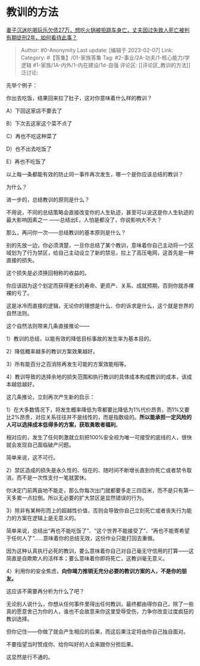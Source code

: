 # 教训的方法
[妻子沉迷吃喝玩乐欠债27万，想吃火锅被拒跳车身亡，丈夫因过失致人死亡被判有期徒刑2年，如何看待此事？](https://www.zhihu.com/question/582294603/answer/2880495164)

> Author: #0-Anonymity
> Last update: [编辑于 2023-02-07]
> Link:
> Category: #【答集】/01-家族答集
> Tag: #2-事业/2A-功夫/1-核心能力/学逻辑 #1-家族/1A-内外/1-内在建设/1d-自强
> 评论区: [[评论区_教训的方法]]
> 泛讨论:

先举个例子：

你出去吃饭，结果回来拉了肚子，这对你意味着什么样的教训？

A）下回这家店不要去了

B）下次去这家这个菜不点了

C）再也不吃这种菜了

D）也不出去吃饭了

E）再也不吃饭了

以上每一条都能有效的防止同一事件再次发生，哪一个是你应该总结的教训？

为什么？

进一步的，总结教训的原则是什么？

不用说，不同的总结策略会直接改变你的人生轨迹，甚至可以说这是你人生轨迹的最大影响因素之一 ——总结出E，人怕是都没了，你说影响大不大？

那么，再问你一次——总结教训的基本原则是什么？

别的先放一边，你必须清楚，一旦你总结了某个教训，意味着你自己主动将一个区域划为了行为禁区，给自己主动设立了新的禁忌，拉上了高压电网，这首先是一种直接的损失。

这个损失是必须换回相称的收益的。

你应该因为这个划定而获得更长的寿命、更资产、关系、成就预期，否则你就赤裸裸的亏了。

这是冰冷而直接的逻辑，无论你的理想是什么、你的诉求是什么，这个就是世界的自然法则。

这个自然法则带来几条直接推论——

1）教训的总结，以能有效的降低目标事故的发生率为基本目的。

2）降低概率越多的教训方案效果越好。

3）所有能百分之百消除再发生可能的方案效能相等。

4）教训导致的选择余地的损失范围和执行教训的具体成本构成教训的成本，该成本越低越好。

这几条推论，立刻再次产生新的启示：

1）在大多数情况下，将发生概率降低为零都要比降低为1%代价昂贵，而1%又要比2%昂贵，对应关系往往并不是线性的，而是指数级的。**所以能承担一定风险的人可以选择成本低得多的方案，获取勇敢者福利**。

相对应的，发生了任何刺激就立刻把100%安全视为唯一可接受的底线的人，很快就会发现自己面临破产问题。

简单来说，这不可行。

2）禁区造成的损失是永久性的、恒在的、随时间不断增长直到你死亡或者禁令取消，而不是一次性支付一笔就罢休。

你决定门前两亩地不能走，那么你每次出门就都要多走三四百米，而不是只有第一天多累一点拉倒。所以无必要的扩大禁区是显然错误的行为。

3）除非有某种形而上的超越性价值，否则会导致你自己立刻死亡或者丧失行为能力的方案在逻辑上是无意义的。

简单来说，总结出“再也不能吃饭了”、“这个世界不能接受了”、“再也不能寄希望于任何人了”……意味着你的总结无效，这份作业只能打回去重做。

因为这种认真执行必死的教训，要么意味着你自己对自己毫无守信用的打算——这简直是自欺欺人的活样本；要么意味着你即将死亡，这教训毫无意义。

4）利用你的安全焦虑，**向你竭力推销无充分必要的教训方案的人，不是你的朋友。**

这应该不需要再分析为什么了吧？

无论别人说什么，你想从任何事件里得出任何教训，最终都由得你自己，除了一些真的愿意舍己为你的人，谁也不会故意来你这里受辱受伤，力争你改变过度疯狂的教训选择。

但你记住——你做了就会产生相应的后果，而这后果注定将由你自己独自面对。

不要指望当时赞成你、给你叫好的人会来跟你分担后果。

这显然是行不通的。
